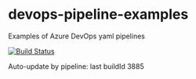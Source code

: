 # devops-pipeline-examples
Examples of Azure DevOps yaml pipelines

[![Build Status](https://dev.azure.com/godatadriven/pipeline-examples/_apis/build/status%2Fabij.devops-pipeline-examples?branchName=main)](https://dev.azure.com/godatadriven/pipeline-examples/_build/latest?definitionId=49&branchName=main)

Auto-update by pipeline: last buildId 3885
